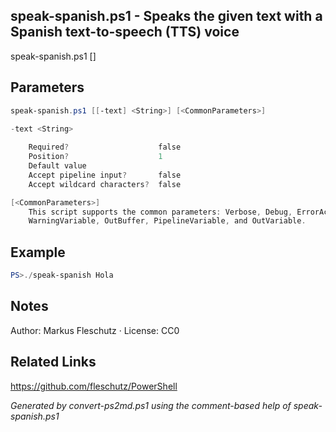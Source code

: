 ## speak-spanish.ps1 - Speaks the given text with a Spanish text-to-speech (TTS) voice

speak-spanish.ps1 [<text>]

## Parameters
```powershell
speak-spanish.ps1 [[-text] <String>] [<CommonParameters>]

-text <String>
    
    Required?                    false
    Position?                    1
    Default value                
    Accept pipeline input?       false
    Accept wildcard characters?  false

[<CommonParameters>]
    This script supports the common parameters: Verbose, Debug, ErrorAction, ErrorVariable, WarningAction, 
    WarningVariable, OutBuffer, PipelineVariable, and OutVariable.
```

## Example
```powershell
PS>./speak-spanish Hola
```

## Notes
Author: Markus Fleschutz · License: CC0

## Related Links
https://github.com/fleschutz/PowerShell

*Generated by convert-ps2md.ps1 using the comment-based help of speak-spanish.ps1*
